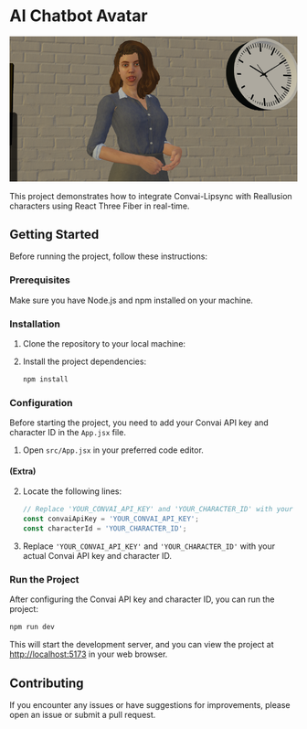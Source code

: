 # AI Chatbot Avatar

![Reallusion Convai Lipsync](/public/elena.png)

This project demonstrates how to integrate Convai-Lipsync with Reallusion characters using React Three Fiber in real-time.

## Getting Started

Before running the project, follow these instructions:

### Prerequisites

Make sure you have Node.js and npm installed on your machine.

### Installation

1. Clone the repository to your local machine:


2. Install the project dependencies:

   ```bash
   npm install
   ```

### Configuration

Before starting the project, you need to add your Convai API key and character ID in the `App.jsx` file.

1. Open `src/App.jsx` in your preferred code editor.

#### (Extra)
2. Locate the following lines:

   ```jsx
   // Replace 'YOUR_CONVAI_API_KEY' and 'YOUR_CHARACTER_ID' with your Convai API key and character ID
   const convaiApiKey = 'YOUR_CONVAI_API_KEY';
   const characterId = 'YOUR_CHARACTER_ID';
   ```

3. Replace `'YOUR_CONVAI_API_KEY'` and `'YOUR_CHARACTER_ID'` with your actual Convai API key and character ID.

### Run the Project

After configuring the Convai API key and character ID, you can run the project:

```bash
npm run dev
```

This will start the development server, and you can view the project at [http://localhost:5173](http://localhost:5172) in your web browser.



## Contributing

If you encounter any issues or have suggestions for improvements, please open an issue or submit a pull request.

